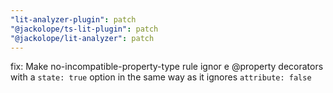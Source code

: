 ```yaml
---
"lit-analyzer-plugin": patch
"@jackolope/ts-lit-plugin": patch
"@jackolope/lit-analyzer": patch
---
```


fix: Make no-incompatible-property-type rule ignor e @property decorators with a `state: true` option in the same way as it ignores `attribute: false`
